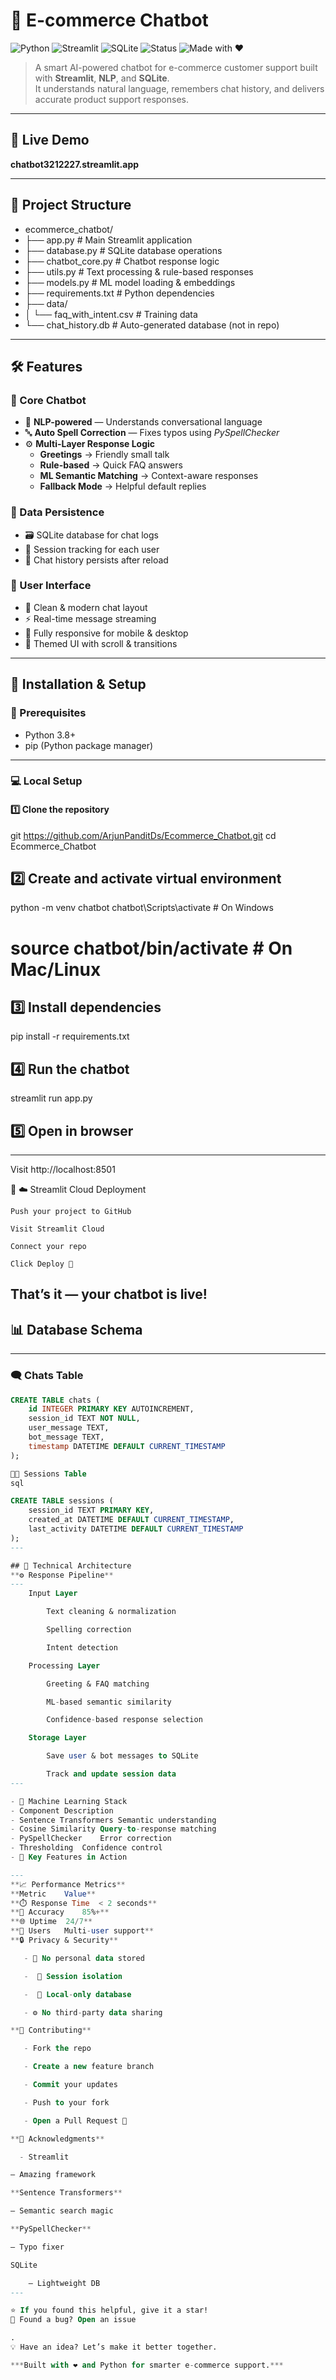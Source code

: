# 🤖 E-commerce Chatbot  

![Python](https://img.shields.io/badge/Python-3.8+-blue?logo=python)
![Streamlit](https://img.shields.io/badge/Streamlit-App-red?logo=streamlit)
![SQLite](https://img.shields.io/badge/Database-SQLite-green?logo=sqlite)
![Status](https://img.shields.io/badge/Status-Active-brightgreen)
![Made with ❤️](https://img.shields.io/badge/Made%20with-%E2%9D%A4-red)

> A smart AI-powered chatbot for e-commerce customer support built with **Streamlit**, **NLP**, and **SQLite**.  
> It understands natural language, remembers chat history, and delivers accurate product support responses.  

---

## 🚀 Live Demo  
**chatbot3212227.streamlit.app**  

---

## 📁 Project Structure

- ecommerce_chatbot/
- ├── app.py # Main Streamlit application
- ├── database.py # SQLite database operations
- ├── chatbot_core.py # Chatbot response logic
- ├── utils.py # Text processing & rule-based responses
- ├── models.py # ML model loading & embeddings
- ├── requirements.txt # Python dependencies
- ├── data/
- │ └── faq_with_intent.csv # Training data
- └── chat_history.db # Auto-generated database (not in repo)


---

## 🛠️ Features  

### 🤖 Core Chatbot
- 🧠 **NLP-powered** — Understands conversational language  
- 🔤 **Auto Spell Correction** — Fixes typos using *PySpellChecker*  
- ⚙️ **Multi-Layer Response Logic**
  - **Greetings** → Friendly small talk  
  - **Rule-based** → Quick FAQ answers  
  - **ML Semantic Matching** → Context-aware responses  
  - **Fallback Mode** → Helpful default replies  

### 💾 Data Persistence  
- 🗃️ SQLite database for chat logs  
- 🧩 Session tracking for each user  
- 🔄 Chat history persists after reload  

### 🎨 User Interface  
- 💬 Clean & modern chat layout  
- ⚡ Real-time message streaming  
- 📱 Fully responsive for mobile & desktop  
- 🎨 Themed UI with scroll & transitions  

---

## 🔧 Installation & Setup  

### 🧰 Prerequisites
- Python 3.8+  
- pip (Python package manager)

---

### 💻 Local Setup  

#### 1️⃣ Clone the repository
git https://github.com/ArjunPanditDs/Ecommerce_Chatbot.git
cd Ecommerce_Chatbot

## 2️⃣ Create and activate virtual environment

python -m venv chatbot
chatbot\Scripts\activate   # On Windows
# source chatbot/bin/activate   # On Mac/Linux

## 3️⃣ Install dependencies

pip install -r requirements.txt

## 4️⃣ Run the chatbot

streamlit run app.py

## 5️⃣ Open in browser
---

Visit http://localhost:8501

🎉
☁️ Streamlit Cloud Deployment

    Push your project to GitHub

    Visit Streamlit Cloud

    Connect your repo

    Click Deploy 🚀

That’s it — your chatbot is live!
---

## 📊 Database Schema

---

### 🗨️ Chats Table

```sql
CREATE TABLE chats (
    id INTEGER PRIMARY KEY AUTOINCREMENT,
    session_id TEXT NOT NULL,
    user_message TEXT,
    bot_message TEXT,
    timestamp DATETIME DEFAULT CURRENT_TIMESTAMP
);

🧑‍💻 Sessions Table
sql

CREATE TABLE sessions (
    session_id TEXT PRIMARY KEY,
    created_at DATETIME DEFAULT CURRENT_TIMESTAMP,
    last_activity DATETIME DEFAULT CURRENT_TIMESTAMP
);
---

## 🧠 Technical Architecture
**⚙️ Response Pipeline**
---
    Input Layer

        Text cleaning & normalization

        Spelling correction

        Intent detection

    Processing Layer

        Greeting & FAQ matching

        ML-based semantic similarity

        Confidence-based response selection

    Storage Layer

        Save user & bot messages to SQLite

        Track and update session data
---

- 🧬 Machine Learning Stack
- Component	Description
- Sentence Transformers	Semantic understanding
- Cosine Similarity	Query-to-response matching
- PySpellChecker	Error correction
- Thresholding	Confidence control
- 🌟 Key Features in Action

---
**📈 Performance Metrics**
**Metric	Value**
**⏱️ Response Time	< 2 seconds**
**🎯 Accuracy	85%+**
**🌐 Uptime	24/7**
**🧍 Users	Multi-user support**
**🔒 Privacy & Security**

   - 🚫 No personal data stored

   -  🔐 Session isolation

   -  💾 Local-only database

   - ⚙️ No third-party data sharing

**🤝 Contributing**

   - Fork the repo

   - Create a new feature branch

   - Commit your updates

   - Push to your fork

   - Open a Pull Request 🚀

**🙏 Acknowledgments**

  - Streamlit

— Amazing framework

**Sentence Transformers**

— Semantic search magic

**PySpellChecker**

— Typo fixer

SQLite

    — Lightweight DB
---

⭐ If you found this helpful, give it a star!
🐛 Found a bug? Open an issue

.
💡 Have an idea? Let’s make it better together.

***Built with ❤️ and Python for smarter e-commerce support.***